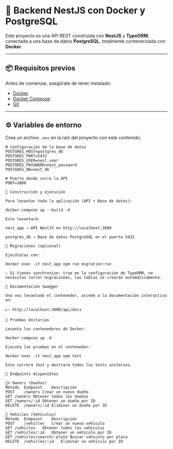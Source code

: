 # 🚀 Backend NestJS con Docker y PostgreSQL

Este proyecto es una API REST construida con **NestJS** y **TypeORM**, conectada a una base de datos **PostgreSQL**, totalmente contenerizada con **Docker**.

---

## 📦 Requisitos previos

Antes de comenzar, asegúrate de tener instalado:

- [Docker](https://www.docker.com/)
- [Docker Compose](https://docs.docker.com/compose/)
- [Git](https://git-scm.com/)

---

## ⚙️ Variables de entorno

Crea un archivo `.env` en la raíz del proyecto con este contenido:

```env
# Configuración de la base de datos
POSTGRES_HOST=postgres_db
POSTGRES_PORT=5432
POSTGRES_USER=nest_user
POSTGRES_PASSWORD=nest_password
POSTGRES_DB=nest_db´´´

# Puerto donde corre la API
PORT=3000

🧱 Construcción y ejecución

Para levantar toda la aplicación (API + Base de datos):

docker-compose up --build -d

Esto levantará:

nest_app → API NestJS en http://localhost:3000

postgres_db → Base de datos PostgreSQL en el puerto 5432

🧩 Migraciones (opcional)

Ejecútalas con:

docker exec -it nest_app npm run migration:run

⚠️ Si tienes synchronize: true en la configuración de TypeORM, no necesitas correr migraciones, las tablas se crearán automáticamente.

📘 Documentación Swagger

Una vez levantado el contenedor, accede a la documentación interactiva en:

👉 http://localhost:3000/api/docs

🧪 Pruebas Unitarias

Levanta los contenedores de Docker:

docker-compose up -d

Ejecuta las pruebas en el contenedor:

docker exec -it nest_app npm test

Esto correrá Jest y mostrará todos los tests unitarios.

🔗 Endpoints disponibles

🧍‍♂️ Owners (Dueños)
Método	Endpoint	Descripción
POST	/owners	Crear un nuevo dueño
GET	/owners	Obtener todos los dueños
GET	/owners/:id	Obtener un dueño por ID
DELETE	/owners/:id	Eliminar un dueño por ID

🚗 Vehicles (Vehículos)
Método	Endpoint	Descripción
POST	/vehicles	Crear un nuevo vehículo
GET	/vehicles	Obtener todos los vehículos
GET	/vehicles/:id	Obtener un vehículo por ID
GET	/vehicles/search/:plate	Buscar vehículo por placa
DELETE	/vehicles/:id	Eliminar un vehículo por ID

